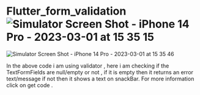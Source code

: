 # Flutter_form_validation![Simulator Screen Shot - iPhone 14 Pro - 2023-03-01 at 15 35 15](https://user-images.githubusercontent.com/78723011/222109921-b5b9b397-74fd-4b9d-a44b-b807ef675d97.png)
![Simulator Screen Shot - iPhone 14 Pro - 2023-03-01 at 15 35 46](https://user-images.githubusercontent.com/78723011/222109950-e68dae11-10ef-4cbe-a175-13b60bd7677e.png)


 In the above code i am using validator , here i am checking if the TextFormFields are null/empty or not , if it is empty then it returns an error text/message if not then it shows a text on snackBar. For more information click on get code .

